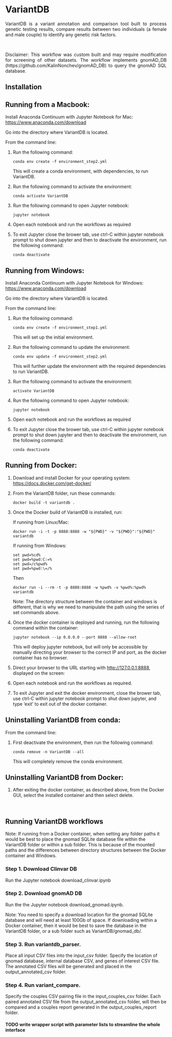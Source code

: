 # VariantDB

<p align="justify">
VariantDB is a variant annotation and comparison tool built to process genetic testing results, compare results between two individuals (a female and male couple) to identify any genetic risk factors.
</p>

<br />

<p align="justify">
Disclaimer: This workflow was custom built and may require modification for screening of other datasets. The workflow implements gnomAD_DB (https://github.com/KalinNonchev/gnomAD_DB) to query the gnomAD SQL database.
</p>

## Installation

## Running from a Macbook:

Install Anaconda Continuum with Jupyter Notebook for Mac:
https://www.anaconda.com/download

Go into the directory where VariantDB is located. 

From the command line:

1.	Run the following command:

	```console
	conda env create -f environment_step2.yml
	```
	
	This will create a conda environment, with dependencies, to run VariantDB.

2.	Run the following command to activate the environment:

	```console
	conda activate VariantDB
	```

3.	Run the following command to open Jupyter notebook:

	```console
	jupyter notebook
	```

4.	Open each notebook and run the workflows as required

5.	To exit Jupyter close the brower tab, use ctrl-C within jupyter notebook prompt to shut down jupyter and then to deactivate the environment, run the following command:

	```console
	conda deactivate
	```

## Running from Windows:

Install Anaconda Continuum with Jupyter Notebook for Windows:
https://www.anaconda.com/download

Go into the directory where VariantDB is located. 

From the command line:

1.	Run the following command:

	```console
	conda env create -f environment_step1.yml
	```

	This will set up the initial environment.

2.	Run the following command to update the environment:
	
	```console
	conda env update -f environment_step2.yml
	```

	This will further update the environment with the required dependencies to run VariantDB.

3.	Run the following command to activate the environment:

	```console
	activate VariantDB
	```

4.	Run the following command to open Jupyter notebook:

	```console
	jupyter notebook
	```

5.	Open each notebook and run the workflows as required

6.	To exit Jupyter close the brower tab, use ctrl-C within jupyter notebook prompt to shut down jupyter and then to deactivate the environment, run the following command:

	```console
	conda deactivate
	```

## Running from Docker:

1.	Download and install Docker for your operating system: https://docs.docker.com/get-docker/

2.	From the VariantDB folder, run these commands:

	```console
	docker build -t variantdb .
	```

3.	Once the Docker build of VariantDB is installed, run:
	
	If running from Linux/Mac:

	```console	
	docker run -i -t -p 8888:8888 -w "${PWD}" -v "${PWD}":"${PWD}" variantdb
	```	

	If running from Windows:
	
	```console
	set pwd=%cd%
	set pwd=%pwd:C:=%
	set pwd=/c%pwd%
	set pwd=%pwd:\=/%
	```

	Then
	```console
	docker run -i --rm -t -p 8888:8888 -w %pwd% -v %pwd%:%pwd% variantdb
	```
	Note: The directory structure between the container and windows is different, that is why we need to manipulate the path using the series of set commands above.

4.	Once the docker container is deployed and running, run the following command within the container:
	
	```console
	jupyter notebook --ip 0.0.0.0 --port 8888 --allow-root
	```

	This will deploy jupyter notebook, but will only be accessible by manually directing your browser to the correct IP and port, as the docker container has no browser.

5.	Direct your browser to the URL starting with http://127.0.0.1:8888, displayed on the screen:

6.	Open each notebook and run the workflows as required.

7.	To exit Jupyter and exit the docker environment, close the brower tab, use ctrl-C within jupyter notebook prompt to shut down jupyter, and type ‘exit’ to exit out of the docker container.

## Uninstalling VariantDB from conda:

From the command line:

1.	First deactivate the environment, then run the following command:

	```console
	conda remove -n VariantDB --all
	```

	This will completely remove the conda environment.

## Uninstalling VariantDB from Docker:

1.	After exiting the docker container, as described above, from the Docker GUI, select the installed container and then select delete.

<br />

## Running VariantDB workflows

Note: If running from a Docker container, when setting any folder paths it would be best to place the gnomad SQLite database file within the VariantDB folder or within a sub folder. This is because of the mounted paths and the differences between directory structures between the Docker container and Windows.

### Step 1. Download Clinvar DB

Run the Jupyter notebook download_clinvar.ipynb

### Step 2. Download gnomAD DB

Run the the Jupyter notebook download_gnomad.ipynb.

Note: You need to specify a download location for the gnomad SQLite database and will need at least 100Gb of space. If downloading within a Docker container, then it would be best to save the database in the VariantDB folder, or a sub folder such as VariantDB/gnomad_db/.

### Step 3. Run variantdb_parser.

Place all input CSV files into the input_csv folder. Specify the location of gnomad database, internal database CSV, and genes of interest CSV file. The annotated CSV files will be generated and placed in the output_annotated_csv folder.

### Step 4. Run variant_compare.

Specify the couples CSV pairing file in the input_couples_csv folder. Each paired annotated CSV file from the output_annotated_csv folder, will then be compared and a couples report generated in the output_couples_report folder.

#### TODO write wrapper script with parameter lists to streamline the whole interface
